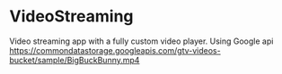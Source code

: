 # VideoStreaming

Video streaming app with a fully custom video player.
Using Google api https://commondatastorage.googleapis.com/gtv-videos-bucket/sample/BigBuckBunny.mp4
